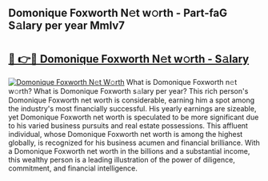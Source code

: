 ## Domonique Foxworth N𝚎t w𝚘rth - Part-faG S𝚊lary per year MmIv7

# <h2><a href="http://gc2tzr5.nevu.top/?p=Domonique+Foxworth">🔗 👉🔴 Domonique Foxworth N𝚎t w𝚘rth - S𝚊lary</a></h2>

[![Domonique Foxworth N𝚎t W𝚘rth](https://i.imgur.com/Oavwk0R.jpeg)](http://gc2tzr5.nevu.top/?p=Domonique+Foxworth)
What is Domonique Foxworth n𝚎t w𝚘rth? What is Domonique Foxworth s𝚊lary per year?
This rich person's Domonique Foxworth net worth is considerable, earning him a spot among the industry's most financially successful. His yearly earnings are sizeable, yet Domonique Foxworth net worth is speculated to be more significant due to his varied business pursuits and real estate possessions. This affluent individual, whose Domonique Foxworth net worth is among the highest globally, is recognized for his business acumen and financial brilliance. With a Domonique Foxworth net worth in the billions and a substantial income, this wealthy person is a leading illustration of the power of diligence, commitment, and financial intelligence.
